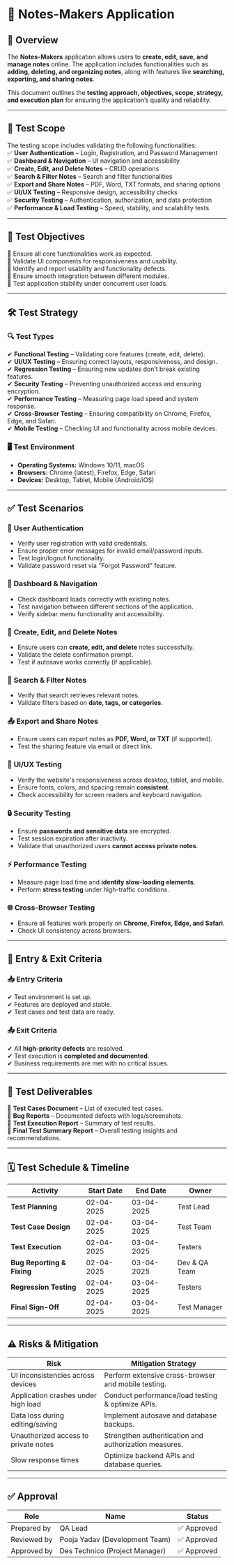 # 📌 Notes-Makers Application 

## 📖 Overview  
The **Notes-Makers** application allows users to **create, edit, save, and manage notes** online. The application includes functionalities such as **adding, deleting, and organizing notes**, along with features like **searching, exporting, and sharing notes**.  

This document outlines the **testing approach, objectives, scope, strategy, and execution plan** for ensuring the application’s quality and reliability.  

---  
## 📝 Test Scope  
The testing scope includes validating the following functionalities:  
✅ **User Authentication** – Login, Registration, and Password Management  
✅ **Dashboard & Navigation** – UI navigation and accessibility  
✅ **Create, Edit, and Delete Notes** – CRUD operations  
✅ **Search & Filter Notes** – Search and filter functionalities  
✅ **Export and Share Notes** – PDF, Word, TXT formats, and sharing options  
✅ **UI/UX Testing** – Responsive design, accessibility checks  
✅ **Security Testing** – Authentication, authorization, and data protection  
✅ **Performance & Load Testing** – Speed, stability, and scalability tests  

---  
## 🎯 Test Objectives  
🔹 Ensure all core functionalities work as expected.  
🔹 Validate UI components for responsiveness and usability.  
🔹 Identify and report usability and functionality defects.  
🔹 Ensure smooth integration between different modules.  
🔹 Test application stability under concurrent user loads.  

---  
## 🛠️ Test Strategy  

### 🔍 **Test Types**  
✔ **Functional Testing** – Validating core features (create, edit, delete).  
✔ **UI/UX Testing** – Ensuring correct layouts, responsiveness, and design.  
✔ **Regression Testing** – Ensuring new updates don’t break existing features.  
✔ **Security Testing** – Preventing unauthorized access and ensuring encryption.  
✔ **Performance Testing** – Measuring page load speed and system response.  
✔ **Cross-Browser Testing** – Ensuring compatibility on Chrome, Firefox, Edge, and Safari.  
✔ **Mobile Testing** – Checking UI and functionality across mobile devices.  

### 🖥️ **Test Environment**  
- **Operating Systems:** Windows 10/11, macOS  
- **Browsers:** Chrome (latest), Firefox, Edge, Safari  
- **Devices:** Desktop, Tablet, Mobile (Android/iOS)  

---  
## ✅ Test Scenarios  

### 🔑 **User Authentication**  
- Verify user registration with valid credentials.  
- Ensure proper error messages for invalid email/password inputs.  
- Test login/logout functionality.  
- Validate password reset via "Forgot Password" feature.  

### 📌 **Dashboard & Navigation**  
- Check dashboard loads correctly with existing notes.  
- Test navigation between different sections of the application.  
- Verify sidebar menu functionality and accessibility.  

### 📝 **Create, Edit, and Delete Notes**  
- Ensure users can **create, edit, and delete** notes successfully.  
- Validate the delete confirmation prompt.  
- Test if autosave works correctly (if applicable).  

### 🔎 **Search & Filter Notes**  
- Verify that search retrieves relevant notes.  
- Validate filters based on **date, tags, or categories**.  

### 📤 **Export and Share Notes**  
- Ensure users can export notes as **PDF, Word, or TXT** (if supported).  
- Test the sharing feature via email or direct link.  

### 🎨 **UI/UX Testing**  
- Verify the website's responsiveness across desktop, tablet, and mobile.  
- Ensure fonts, colors, and spacing remain **consistent**.  
- Check accessibility for screen readers and keyboard navigation.  

### 🔒 **Security Testing**  
- Ensure **passwords and sensitive data** are encrypted.  
- Test session expiration after inactivity.  
- Validate that unauthorized users **cannot access private notes**.  

### ⚡ **Performance Testing**  
- Measure page load time and **identify slow-loading elements**.  
- Perform **stress testing** under high-traffic conditions.  

### 🌐 **Cross-Browser Testing**  
- Ensure all features work properly on **Chrome, Firefox, Edge, and Safari**.  
- Check UI consistency across browsers.  

---  
## 🚀 Entry & Exit Criteria  

### **📥 Entry Criteria**  
✔ Test environment is set up.  
✔ Features are deployed and stable.  
✔ Test cases and test data are ready.  

### **📤 Exit Criteria**  
✔ All **high-priority defects** are resolved.  
✔ Test execution is **completed and documented**.  
✔ Business requirements are met with no critical issues.  

---  
## 📜 Test Deliverables  
📌 **Test Cases Document** – List of executed test cases.  
📌 **Bug Reports** – Documented defects with logs/screenshots.  
📌 **Test Execution Report** – Summary of test results.  
📌 **Final Test Summary Report** – Overall testing insights and recommendations.  

---  
## 🗓️ Test Schedule & Timeline  

| **Activity** | **Start Date** | **End Date** | **Owner** |  
|-------------|--------------|------------|-----------|  
| **Test Planning** | 02-04-2025 | 03-04-2025 | Test Lead |  
| **Test Case Design** | 02-04-2025 | 03-04-2025 | Test Team |  
| **Test Execution** | 02-04-2025 | 03-04-2025 | Testers |  
| **Bug Reporting & Fixing** | 02-04-2025 | 03-04-2025 | Dev & QA Team |  
| **Regression Testing** | 02-04-2025 | 03-04-2025 | Testers |  
| **Final Sign-Off** | 02-04-2025 | 03-04-2025 | Test Manager |  

---  
## ⚠️ Risks & Mitigation  

| **Risk** | **Mitigation Strategy** |  
|---------|--------------------|  
| UI inconsistencies across devices | Perform extensive cross-browser and mobile testing. |  
| Application crashes under high load | Conduct performance/load testing & optimize APIs. |  
| Data loss during editing/saving | Implement autosave and database backups. |  
| Unauthorized access to private notes | Strengthen authentication and authorization measures. |  
| Slow response times | Optimize backend APIs and database queries. |  

---  
## ✅ Approval  

| **Role** | **Name** | **Status** |  
|---------|--------|---------|  
| Prepared by | QA Lead | ✅ Approved |  
| Reviewed by | Pooja Yadav (Development Team) | ✅ Approved |  
| Approved by | Des Technico (Project Manager) | ✅ Approved |  

